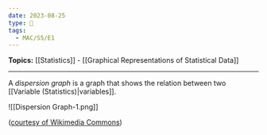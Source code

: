 ```yaml
---
date: 2023-08-25
type: 🧠
tags:
  - MAC/S5/E1
---
```


**Topics:** [[Statistics]] - [[Graphical Representations of Statistical Data]]

---

A _dispersion graph_ is a graph that shows the relation between two [[Variable (Statistics)|variables]].

![[Dispersion Graph-1.png]]

([courtesy of Wikimedia Commons](https://commons.wikimedia.org/wiki/File:Standard_deviation_line.png))
